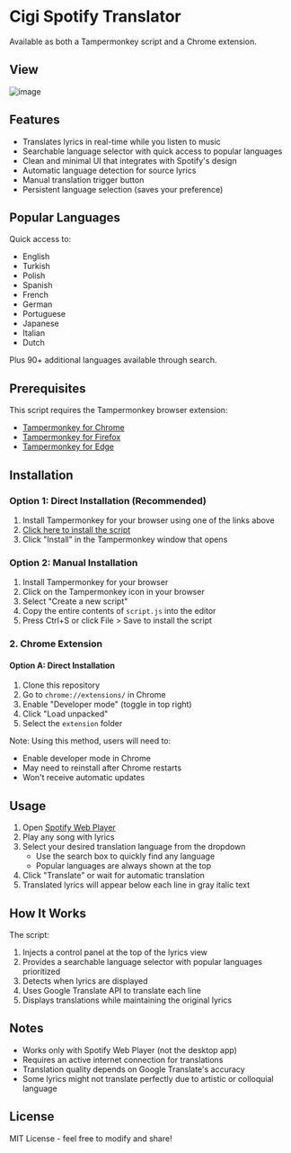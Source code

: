 # Cigi Spotify Translator

Available as both a Tampermonkey script and a Chrome extension.

## View

![image](https://github.com/user-attachments/assets/0ab755a4-26a3-49a3-9080-bf38b85ad5f1)

## Features

- Translates lyrics in real-time while you listen to music
- Searchable language selector with quick access to popular languages
- Clean and minimal UI that integrates with Spotify's design
- Automatic language detection for source lyrics
- Manual translation trigger button
- Persistent language selection (saves your preference)

## Popular Languages
Quick access to:
- English
- Turkish
- Polish
- Spanish
- French
- German
- Portuguese
- Japanese
- Italian
- Dutch

Plus 90+ additional languages available through search.

## Prerequisites

This script requires the Tampermonkey browser extension:
- [Tampermonkey for Chrome](https://chrome.google.com/webstore/detail/tampermonkey/dhdgffkkebhmkfjojejmpbldmpobfkfo)
- [Tampermonkey for Firefox](https://addons.mozilla.org/en-US/firefox/addon/tampermonkey/)
- [Tampermonkey for Edge](https://microsoftedge.microsoft.com/addons/detail/tampermonkey/iikmkjmpaadaobahmlepeloendndfphd)

## Installation

### Option 1: Direct Installation (Recommended)
1. Install Tampermonkey for your browser using one of the links above
2. [Click here to install the script](https://update.greasyfork.org/scripts/523415/Cigi%20Spotify%20Translator.user.js)
3. Click "Install" in the Tampermonkey window that opens

### Option 2: Manual Installation
1. Install Tampermonkey for your browser
2. Click on the Tampermonkey icon in your browser
3. Select "Create a new script"
4. Copy the entire contents of `script.js` into the editor
5. Press Ctrl+S or click File > Save to install the script

### 2. Chrome Extension

#### Option A: Direct Installation
1. Clone this repository
2. Go to `chrome://extensions/` in Chrome
3. Enable "Developer mode" (toggle in top right)
4. Click "Load unpacked"
5. Select the `extension` folder

Note: Using this method, users will need to:
- Enable developer mode in Chrome
- May need to reinstall after Chrome restarts
- Won't receive automatic updates

## Usage

1. Open [Spotify Web Player](https://open.spotify.com)
2. Play any song with lyrics
3. Select your desired translation language from the dropdown
   - Use the search box to quickly find any language
   - Popular languages are always shown at the top
4. Click "Translate" or wait for automatic translation
5. Translated lyrics will appear below each line in gray italic text

## How It Works

The script:
1. Injects a control panel at the top of the lyrics view
2. Provides a searchable language selector with popular languages prioritized
3. Detects when lyrics are displayed
4. Uses Google Translate API to translate each line
5. Displays translations while maintaining the original lyrics

## Notes

- Works only with Spotify Web Player (not the desktop app)
- Requires an active internet connection for translations
- Translation quality depends on Google Translate's accuracy
- Some lyrics might not translate perfectly due to artistic or colloquial language

## License

MIT License - feel free to modify and share!
